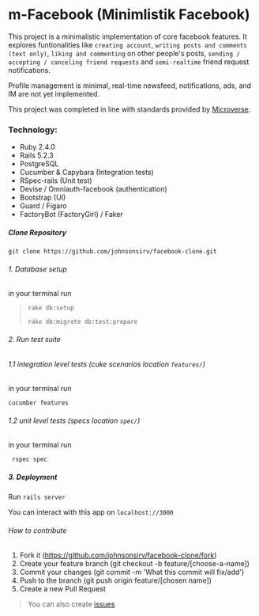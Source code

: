# m-Facebook (Minimlistik Facebook)

This project is a minimalistic implementation of core facebook features. It explores funtionalities like ``creating account``, ``writing posts and comments (text only)``, ``liking and commenting`` on other people's posts, ``sending / accepting / canceling friend requests`` and ``semi-realtime`` friend request notifications.

Profile management is minimal, real-time newsfeed, notifications, ads, and IM are not yet implemented.

This project was completed in line with standards provided by [Microverse](https://www.microverse.org/ "The Global School for Remote Software Developers!").

### Technology:

* Ruby 2.4.0
* Rails 5.2.3
* PostgreSQL
* Cucumber & Capybara (Integration tests)
*	RSpec-rails (Unit test)
* Devise / Omniauth-facebook (authentication)
* Bootstrap (UI)
* Guard / Figaro
* FactoryBot (FactoryGirl) / Faker

##### Clone Repository
```git clone https://github.com/johnsonsirv/facebook-clone.git```

###### 1. Database setup
in your terminal run
> ``rake db:setup``
>
> ``rake db:migrate db:test:prepare``

###### 2. Run test suite

###### 1.1 integration level tests (cuke scenarios location ``features/``)

in your terminal run 

```cucumber features```

###### 1.2 unit level tests (specs location ``spec/``)

in your terminal run 

``` rspec spec```


##### 3. Deployment

Run ```rails server```

You can interact with this app on ```localhost://3000```

###### How to contribute
1. Fork it (https://github.com/johnsonsirv/facebook-clone/fork)
2. Create your feature branch (git checkout -b feature/[choose-a-name])
3. Commit your changes (git commit -m 'What this commit will fix/add')
4. Push to the branch (git push origin feature/[chosen name])
5. Create a new Pull Request
> You can also create [issues](https://github.com/johnsonsirv/facebook-clone/issues)


